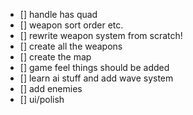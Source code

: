 - [] handle has quad
- [] weapon sort order etc.
- [] rewrite weapon system from scratch!
- [] create all the weapons
- [] create the map
- [] game feel things should be added
- [] learn ai stuff and add wave system
- [] add enemies
- [] ui/polish
